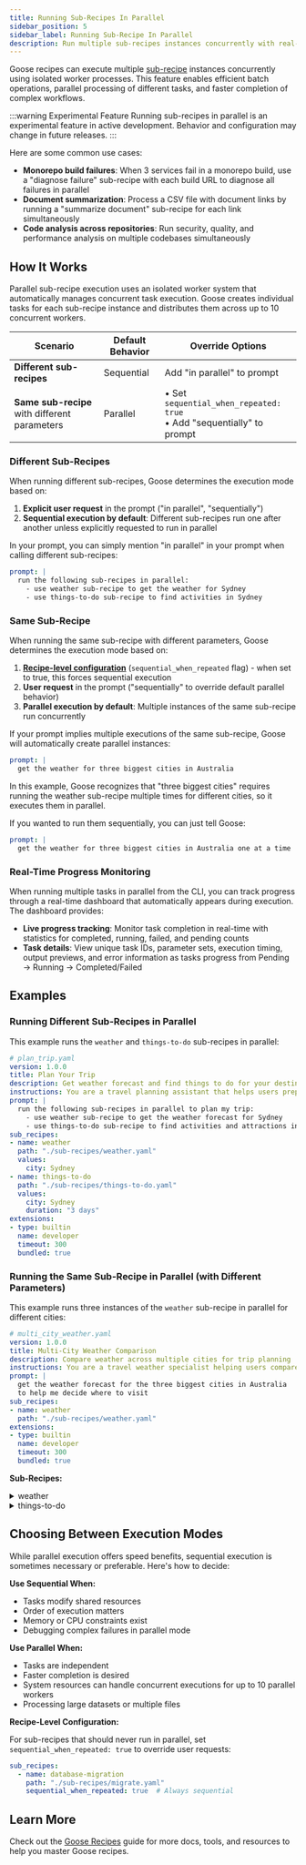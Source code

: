 ```yaml
---
title: Running Sub-Recipes In Parallel
sidebar_position: 5
sidebar_label: Running Sub-Recipe In Parallel
description: Run multiple sub-recipes instances concurrently with real-time progress tracking
---
```


Goose recipes can execute multiple [sub-recipe](/docs/guides/recipes/sub-recipes) instances concurrently using isolated worker processes. This feature enables efficient batch operations, parallel processing of different tasks, and faster completion of complex workflows.

:::warning Experimental Feature
Running sub-recipes in parallel is an experimental feature in active development. Behavior and configuration may change in future releases.
:::

Here are some common use cases:

- **Monorepo build failures**: When 3 services fail in a monorepo build, use a "diagnose failure" sub-recipe with each build URL to diagnose all failures in parallel
- **Document summarization**: Process a CSV file with document links by running a "summarize document" sub-recipe for each link simultaneously  
- **Code analysis across repositories**: Run security, quality, and performance analysis on multiple codebases simultaneously

## How It Works

Parallel sub-recipe execution uses an isolated worker system that automatically manages concurrent task execution. Goose creates individual tasks for each sub-recipe instance and distributes them across up to 10 concurrent workers.

| Scenario | Default Behavior | Override Options |
|----------|------------------|------------------|
| **Different sub-recipes** | Sequential | Add "in parallel" to prompt |
| **Same sub-recipe** with different parameters | Parallel | • Set `sequential_when_repeated: true`<br />• Add "sequentially" to prompt |

### Different Sub-Recipes

When running different sub-recipes, Goose determines the execution mode based on:
1. **Explicit user request** in the prompt ("in parallel", "sequentially") 
2. **Sequential execution by default**: Different sub-recipes run one after another unless explicitly requested to run in parallel

In your prompt, you can simply mention "in parallel" in your prompt when calling different sub-recipes:

```yaml
prompt: |
  run the following sub-recipes in parallel:
    - use weather sub-recipe to get the weather for Sydney
    - use things-to-do sub-recipe to find activities in Sydney
```

### Same Sub-Recipe

When running the same sub-recipe with different parameters, Goose determines the execution mode based on:
1. **[Recipe-level configuration](#choosing-between-sequential-and-parallel-execution)** (`sequential_when_repeated` flag) - when set to true, this forces sequential execution
2. **User request** in the prompt ("sequentially" to override default parallel behavior)
3. **Parallel execution by default**: Multiple instances of the same sub-recipe run concurrently

If your prompt implies multiple executions of the same sub-recipe, Goose will automatically create parallel instances:

```yaml
prompt: |
  get the weather for three biggest cities in Australia
```

In this example, Goose recognizes that "three biggest cities" requires running the weather sub-recipe multiple times for different cities, so it executes them in parallel.

If you wanted to run them sequentially, you can just tell Goose:

```yaml
prompt: |
  get the weather for three biggest cities in Australia one at a time
```

### Real-Time Progress Monitoring

When running multiple tasks in parallel from the CLI, you can track progress through a real-time dashboard that automatically appears during execution. The dashboard provides:
- **Live progress tracking**: Monitor task completion in real-time with statistics for completed, running, failed, and pending counts
- **Task details**: View unique task IDs, parameter sets, execution timing, output previews, and error information as tasks progress from Pending → Running → Completed/Failed 

## Examples

### Running Different Sub-Recipes in Parallel

This example runs the `weather` and `things-to-do` sub-recipes in parallel:

```yaml
# plan_trip.yaml
version: 1.0.0
title: Plan Your Trip
description: Get weather forecast and find things to do for your destination
instructions: You are a travel planning assistant that helps users prepare for their trips.
prompt: |
  run the following sub-recipes in parallel to plan my trip:
    - use weather sub-recipe to get the weather forecast for Sydney
    - use things-to-do sub-recipe to find activities and attractions in Sydney
sub_recipes:
- name: weather
  path: "./sub-recipes/weather.yaml"
  values:
    city: Sydney
- name: things-to-do
  path: "./sub-recipes/things-to-do.yaml"
  values:
    city: Sydney
    duration: "3 days"
extensions:
- type: builtin
  name: developer
  timeout: 300
  bundled: true
```

### Running the Same Sub-Recipe in Parallel (with Different Parameters)

This example runs three instances of the `weather` sub-recipe in parallel for different cities:

```yaml
# multi_city_weather.yaml
version: 1.0.0
title: Multi-City Weather Comparison
description: Compare weather across multiple cities for trip planning
instructions: You are a travel weather specialist helping users compare conditions across cities.
prompt: |
  get the weather forecast for the three biggest cities in Australia 
  to help me decide where to visit
sub_recipes:
- name: weather
  path: "./sub-recipes/weather.yaml"
extensions:
- type: builtin
  name: developer
  timeout: 300
  bundled: true
```

**Sub-Recipes:**

<details>
  <summary>weather</summary>
    ```yaml
    # sub-recipes/weather.yaml
    version: 1.0.0
    title: Find weather
    description: Get weather data for a city
    instructions: You are a weather expert. You will be given a city and you will need to return the weather data for that city.
    prompt: |
      Get the weather forecast for {{ city }} for today and the next few days.
    parameters:
      - key: city
        input_type: string
        requirement: required
        description: city name
    extensions:
      - type: stdio
        name: weather
        cmd: uvx
        args:
          - mcp_weather@latest
        timeout: 300
    ```
</details>

<details>
  <summary>things-to-do</summary>
    ```yaml
    # sub-recipes/things-to-do.yaml
    version: 1.0.0
    title: Things to do in a city
    description: Find activities and attractions for travelers
    instructions: You are a local travel expert who knows the best activities, attractions, and experiences in cities around the world.
    prompt: |
      Suggest the best things to do in {{ city }} for a {{ duration }} trip. 
      Include a mix of popular attractions, local experiences, and hidden gems.
      {% if weather_context %}
      Consider the weather conditions: {{ weather_context }}
      {% endif %}
    parameters:
      - key: city
        input_type: string
        requirement: required
        description: city name
      - key: duration
        input_type: string
        requirement: required
        description: trip duration (e.g., "2 days", "1 week")
      - key: weather_context
        input_type: string
        requirement: optional
        description: weather conditions to consider for activity recommendations
    ```
</details>

## Choosing Between Execution Modes

While parallel execution offers speed benefits, sequential execution is sometimes necessary or preferable. Here's how to decide:

**Use Sequential When:**
- Tasks modify shared resources
- Order of execution matters
- Memory or CPU constraints exist
- Debugging complex failures in parallel mode

**Use Parallel When:**
- Tasks are independent
- Faster completion is desired
- System resources can handle concurrent executions for up to 10 parallel workers
- Processing large datasets or multiple files

**Recipe-Level Configuration:**

For sub-recipes that should never run in parallel, set `sequential_when_repeated: true` to override user requests:

```yaml
sub_recipes:
  - name: database-migration
    path: "./sub-recipes/migrate.yaml"
    sequential_when_repeated: true  # Always sequential
```

## Learn More
Check out the [Goose Recipes](/docs/guides/recipes) guide for more docs, tools, and resources to help you master Goose recipes.